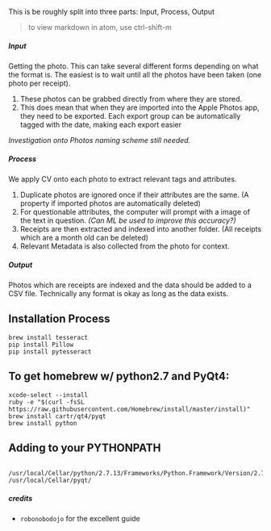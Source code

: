 This is be roughly split into three parts: Input, Process, Output

> to view markdown in atom, use ctrl-shift-m

##### Input

Getting the photo. This can take several different forms depending on what the format is. The easiest is to wait until all the photos have been taken (one photo per receipt).
  1. These photos can be grabbed directly from where they are stored.
  2. This does mean that when they are imported into the Apple Photos app, they need to be exported. Each export group can be automatically tagged with the date, making each export easier

  _Investigation onto Photos naming scheme still needed._

##### Process

We apply CV onto each photo to extract relevant tags and attributes.

  1. Duplicate photos are ignored once if their attributes are the same. (A property if imported photos are automatically deleted)
  2. For questionable attributes, the computer will prompt with a image of the text in question. _(Can ML be used to improve this accuracy?)_
  3. Receipts are then extracted and indexed into another folder. (All receipts which are a month old can be deleted)
  4. Relevant Metadata is also collected from the photo for context.

##### Output

Photos which are receipts are indexed and the data should be added to a CSV file. Technically any format is okay as long as the data exists.

## Installation Process

```
brew install tesseract
pip install Pillow
pip install pytesseract
```

## To get homebrew w/ python2.7 and PyQt4:

```
xcode-select --install
ruby -e "$(curl -fsSL https://raw.githubusercontent.com/Homebrew/install/master/install)"
brew install cartr/qt4/pyqt
brew install python
```

## Adding to your PYTHONPATH
```
 /usr/local/Cellar/python/2.7.13/Frameworks/Python.Framework/Version/2.7/bin/python2.7
/usr/local/Cellar/pyqt/
```

##### credits
- `robonobodojo` for the excellent guide
